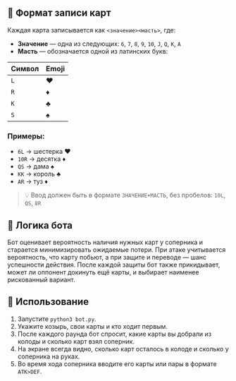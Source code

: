 ## 🎴 Формат записи карт

Каждая карта записывается как `<значение><масть>`, где:

- **Значение** — одна из следующих: `6`, `7`, `8`, `9`, `10`, `J`, `Q`, `K`, `A`
- **Масть** — обозначается одной из латинских букв:

| Символ | Emoji |
|--------|-------|
| `L`    | ♥     |
| `R`    | ♦     |
| `K`    | ♣     |
| `S`    | ♠     |

### Примеры:

- `6L` → шестерка ♥
- `10R` → десятка ♦
- `QS` → дама ♠
- `KK` → король ♣
- `AR` → туз ♦

> 💡 Ввод должен быть в формате `ЗНАЧЕНИЕ+МАСТЬ`, без пробелов: `10L`, `QS`, `8R`

## 🤖 Логика бота

Бот оценивает вероятность наличия нужных карт у соперника и старается
минимизировать ожидаемые потери. При атаке учитывается вероятность, что
карту побьют, а при защите и переводе — шанс успешности действия.
После каждой защиты бот также прикидывает, может ли оппонент докинуть ещё
карты, и выбирает наименее рискованный вариант.

## 🚀 Использование

1. Запустите `python3 bot.py`.
2. Укажите козырь, свои карты и кто ходит первым.
3. После каждого раунда бот спросит, какие карты вы добрали из колоды и
   сколько карт взял соперник.
4. На экране всегда видно, сколько карт осталось в колоде и сколько у
   соперника на руках.
5. Во время хода соперника вводите его карты или пары в формате `ATK>DEF`.
